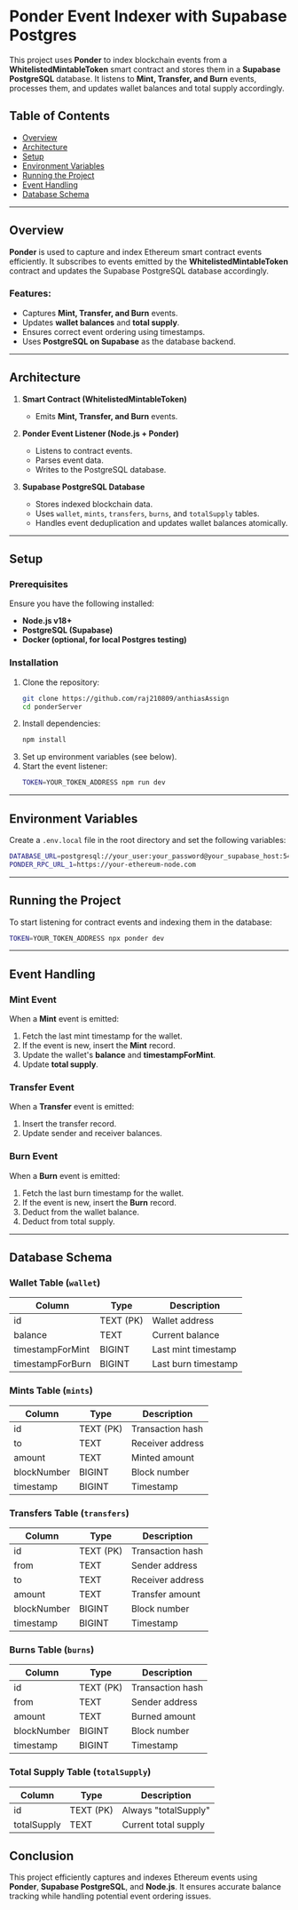 # Ponder Event Indexer with Supabase Postgres

This project uses **Ponder** to index blockchain events from a **WhitelistedMintableToken** smart contract and stores them in a **Supabase PostgreSQL** database. It listens to **Mint, Transfer, and Burn** events, processes them, and updates wallet balances and total supply accordingly.

## Table of Contents
- [Overview](#overview)
- [Architecture](#architecture)
- [Setup](#setup)
- [Environment Variables](#environment-variables)
- [Running the Project](#running-the-project)
- [Event Handling](#event-handling)
- [Database Schema](#database-schema)

---
## Overview
**Ponder** is used to capture and index Ethereum smart contract events efficiently. It subscribes to events emitted by the **WhitelistedMintableToken** contract and updates the Supabase PostgreSQL database accordingly.

### Features:
- Captures **Mint, Transfer, and Burn** events.
- Updates **wallet balances** and **total supply**.
- Ensures correct event ordering using timestamps.
- Uses **PostgreSQL on Supabase** as the database backend.

---
## Architecture

1. **Smart Contract (WhitelistedMintableToken)**  
   - Emits **Mint, Transfer, and Burn** events.

2. **Ponder Event Listener (Node.js + Ponder)**  
   - Listens to contract events.
   - Parses event data.
   - Writes to the PostgreSQL database.

3. **Supabase PostgreSQL Database**  
   - Stores indexed blockchain data.
   - Uses `wallet`, `mints`, `transfers`, `burns`, and `totalSupply` tables.
   - Handles event deduplication and updates wallet balances atomically.

---
## Setup
### Prerequisites
Ensure you have the following installed:
- **Node.js v18+**
- **PostgreSQL (Supabase)**
- **Docker (optional, for local Postgres testing)**

### Installation
1. Clone the repository:
   ```sh
   git clone https://github.com/raj210809/anthiasAssign
   cd ponderServer
   ```
2. Install dependencies:
   ```sh
   npm install
   ```
3. Set up environment variables (see below).
4. Start the event listener:
   ```sh
   TOKEN=YOUR_TOKEN_ADDRESS npm run dev
   ```

---
## Environment Variables
Create a `.env.local` file in the root directory and set the following variables:
```sh
DATABASE_URL=postgresql://your_user:your_password@your_supabase_host:5432/your_database
PONDER_RPC_URL_1=https://your-ethereum-node.com
```

---
## Running the Project
To start listening for contract events and indexing them in the database:
```sh
TOKEN=YOUR_TOKEN_ADDRESS npx ponder dev
```

---
## Event Handling
### **Mint Event**
When a **Mint** event is emitted:
1. Fetch the last mint timestamp for the wallet.
2. If the event is new, insert the **Mint** record.
3. Update the wallet's **balance** and **timestampForMint**.
4. Update **total supply**.

### **Transfer Event**
When a **Transfer** event is emitted:
1. Insert the transfer record.
2. Update sender and receiver balances.

### **Burn Event**
When a **Burn** event is emitted:
1. Fetch the last burn timestamp for the wallet.
2. If the event is new, insert the **Burn** record.
3. Deduct from the wallet balance.
4. Deduct from total supply.

---
## Database Schema
### **Wallet Table** (`wallet`)
| Column          | Type     | Description |
|---------------|----------|------------|
| id            | TEXT (PK) | Wallet address |
| balance       | TEXT      | Current balance |
| timestampForMint | BIGINT | Last mint timestamp |
| timestampForBurn | BIGINT | Last burn timestamp |

### **Mints Table** (`mints`)
| Column        | Type     | Description |
|-------------|----------|------------|
| id          | TEXT (PK) | Transaction hash |
| to          | TEXT      | Receiver address |
| amount      | TEXT      | Minted amount |
| blockNumber | BIGINT    | Block number |
| timestamp   | BIGINT    | Timestamp |

### **Transfers Table** (`transfers`)
| Column        | Type     | Description |
|-------------|----------|------------|
| id          | TEXT (PK) | Transaction hash |
| from        | TEXT      | Sender address |
| to          | TEXT      | Receiver address |
| amount      | TEXT      | Transfer amount |
| blockNumber | BIGINT    | Block number |
| timestamp   | BIGINT    | Timestamp |

### **Burns Table** (`burns`)
| Column        | Type     | Description |
|-------------|----------|------------|
| id          | TEXT (PK) | Transaction hash |
| from        | TEXT      | Sender address |
| amount      | TEXT      | Burned amount |
| blockNumber | BIGINT    | Block number |
| timestamp   | BIGINT    | Timestamp |

### **Total Supply Table** (`totalSupply`)
| Column        | Type     | Description |
|-------------|----------|------------|
| id          | TEXT (PK) | Always "totalSupply" |
| totalSupply | TEXT      | Current total supply |


## Conclusion
This project efficiently captures and indexes Ethereum events using **Ponder**, **Supabase PostgreSQL**, and **Node.js**. It ensures accurate balance tracking while handling potential event ordering issues.

